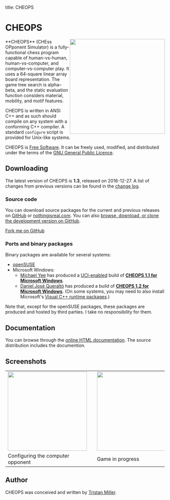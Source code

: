 title: CHEOPS

# CHEOPS

<img src="{static}/images/Cheops.png" style="float:right; width: 300px;" />
**CHEOPS** (CHEss OPponent
Simulator) is a fully-functional chess program capable of
human-vs-human, human-vs-computer, and computer-vs-computer play. It
uses a 64-square linear array board representation. The game tree search
is alpha–beta, and the static evaluation function considers material,
mobility, and motif features.

CHEOPS is written in ANSI C++ and as such should compile on any system
with a conforming C++ compiler. A standard `configure` script is
provided for Unix-like systems.

CHEOPS is [Free Software](https://www.gnu.org/philosophy/free-sw.html).
It can be freely used, modified, and distributed under the terms of the
[GNU General Public Licence](https://www.gnu.org/copyleft/gpl.html).

Downloading
-----------

The latest version of CHEOPS is **1.3**, released on 2016-12-27. A list
of changes from previous versions can be found in the [change
log](https://files.nothingisreal.com/software/cheops/NEWS).

### Source code

You can download source packages for the current and previous releases
on [GitHub](https://github.com/logological/cheops/releases) or
[nothingisreal.com](https://files.nothingisreal.com/software/cheops/).
You can also
[browse, download, or clone the development version on GitHub](https://github.com/logological/cheops/).

<a class="github-fork-ribbon" href="https://github.com/logological/cheops/" title="Fork me on GitHub">Fork me on GitHub</a>

### Ports and binary packages

Binary packages are available for several systems:

* [openSUSE](https://download.opensuse.org/repositories/home:/psych0naut/)
* Microsoft Windows:
    * [Michael Yee](https://web.mit.edu/myee/www/) has produced a
    [UCI-enabled](https://en.wikipedia.org/wiki/Universal_Chess_Interface) build of
    **[CHEOPS 1.1 for Microsoft Windows](https://web.mit.edu/myee/www/chess/cheops-1.1uci.zip)**.
    * [Daniel José Queraltó](https://web.archive.org/web/20191228150551/http://www.andscacs.com/) has produced a
    build of
    **[CHEOPS 1.2 for Microsoft Windows](https://web.archive.org/web/20160401201242/http://www.andscacs.com/cheops_1.2/cheops_1.2.rar)**. (On
    some systems, you may need to also install Microsoft's
    [Visual C++ runtime packages](https://www.microsoft.com/en-us/download/details.aspx?id=40784).)

Note that, except for the openSUSE packages, these packages are
produced and hosted by third parties. I take no responsibility for
them.


Documentation
-------------

You can browse through the [online HTML
documentation](https://files.nothingisreal.com/software/cheops/cheops.html).
The source distribution includes the documention.

Screenshots
-----------

<table>
<tr><td><a href="/images/Cheops1.png"><img src="/images/Cheops1.png" width="250" style="margin-right: 1em;" /></a></td><td><a href="/images/Cheops2.png"><img src="/images/Cheops2.png" width="250" /></a></td></tr>
<tr><td>Configuring the computer opponent</td><td>Game in progress</td></tr>
</table>

Author
------

CHEOPS was conceived and written by [Tristan Miller](/).
